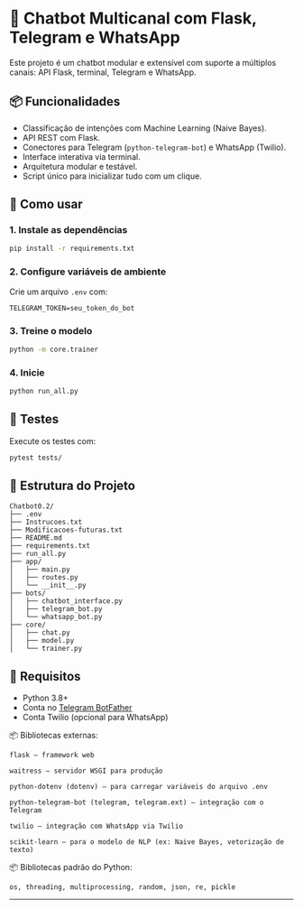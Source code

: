 
# 🤖 Chatbot Multicanal com Flask, Telegram e WhatsApp

Este projeto é um chatbot modular e extensível com suporte a múltiplos canais: API Flask, terminal, Telegram e WhatsApp.

## 📦 Funcionalidades
- Classificação de intenções com Machine Learning (Naive Bayes).
- API REST com Flask.
- Conectores para Telegram (`python-telegram-bot`) e WhatsApp (Twilio).
- Interface interativa via terminal.
- Arquitetura modular e testável.
- Script único para inicializar tudo com um clique.

## 🚀 Como usar

### 1. Instale as dependências
```bash
pip install -r requirements.txt
```

### 2. Configure variáveis de ambiente
Crie um arquivo `.env` com:
```env
TELEGRAM_TOKEN=seu_token_do_bot
```

### 3. Treine o modelo
```bash
python -m core.trainer
```

### 4. Inicie 
```bash
python run_all.py
```

## 🧪 Testes
Execute os testes com:
```bash
pytest tests/
```

## 📁 Estrutura do Projeto
```
Chatbot0.2/
├── .env
├── Instrucoes.txt
├── Modificacoes-futuras.txt
├── README.md
├── requirements.txt
├── run_all.py
├── app/
│   ├── main.py
│   ├── routes.py
│   └── __init__.py
├── bots/
│   ├── chatbot_interface.py
│   ├── telegram_bot.py
│   └── whatsapp_bot.py
├── core/
│   ├── chat.py
│   ├── model.py
│   └── trainer.py
```

## 📌 Requisitos
- Python 3.8+
- Conta no [Telegram BotFather](https://t.me/BotFather)
- Conta Twilio (opcional para WhatsApp)

📦 Bibliotecas externas:

    flask – framework web

    waitress – servidor WSGI para produção

    python-dotenv (dotenv) – para carregar variáveis do arquivo .env

    python-telegram-bot (telegram, telegram.ext) – integração com o Telegram

    twilio – integração com WhatsApp via Twilio

    scikit-learn – para o modelo de NLP (ex: Naive Bayes, vetorização de texto)

📦 Bibliotecas padrão do Python:

    os, threading, multiprocessing, random, json, re, pickle
---
